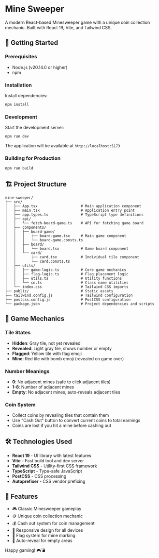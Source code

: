 # Mine Sweeper

A modern React-based Minesweeper game with a unique coin collection mechanic. Built with React 19, Vite, and Tailwind CSS.

## 🚀 Getting Started

### Prerequisites

- Node.js (v20.14.0 or higher)
- npm

### Installation

Install dependencies:

```bash
npm install
```

### Development

Start the development server:

```bash
npm run dev
```

The application will be available at `http://localhost:5173`

### Building for Production

```bash
npm run build
```

## 🏗️ Project Structure

```
mine-sweeper/
├── src/
│   ├── App.tsx                    # Main application component
│   ├── main.tsx                   # Application entry point
│   ├── app.types.ts               # TypeScript type definitions
│   ├── api/
│   │   └── fetch-board-game.ts    # API for fetching game board
│   ├── components/
│   │   ├── board-game/
│   │   │   ├── board-game.tsx     # Main game component
│   │   │   └── board-game.consts.ts
│   │   ├── board/
│   │   │   └── board.tsx          # Game board component
│   │   └── card/
│   │       ├── card.tsx           # Individual tile component
│   │       └── card.consts.ts
│   ├── utils/
│   │   ├── game-logic.ts          # Core game mechanics
│   │   ├── flag-logic.ts          # Flag placement logic
│   │   ├── utils.ts               # Utility functions
│   │   └── cn.ts                  # Class name utilities
│   └── index.css                  # Tailwind CSS imports
├── public/                        # Static assets
├── tailwind.config.js             # Tailwind configuration
├── postcss.config.js              # PostCSS configuration
└── package.json                   # Project dependencies and scripts
```

## 🎯 Game Mechanics

### Tile States

- **Hidden**: Gray tile, not yet revealed
- **Revealed**: Light gray tile, shows number or empty
- **Flagged**: Yellow tile with flag emoji
- **Mine**: Red tile with bomb emoji (revealed on game over)

### Number Meanings

- **0**: No adjacent mines (safe to click adjacent tiles)
- **1-8**: Number of adjacent mines
- **Empty**: No adjacent mines, auto-reveals adjacent tiles

### Coin System

- Collect coins by revealing tiles that contain them
- Use "Cash Out" button to convert current coins to total earnings
- Coins are lost if you hit a mine before cashing out

## 🛠️ Technologies Used

- **React 19** - UI library with latest features
- **Vite** - Fast build tool and dev server
- **Tailwind CSS** - Utility-first CSS framework
- **TypeScript** - Type-safe JavaScript
- **PostCSS** - CSS processing
- **Autoprefixer** - CSS vendor prefixing

## 🎨 Features

- 🎮 Classic Minesweeper gameplay
- 🪙 Unique coin collection mechanic
- 💰 Cash out system for coin management
- 📱 Responsive design for all devices
- 🚩 Flag system for mine marking
- 🎯 Auto-reveal for empty areas

Happy gaming! 🎮💣
